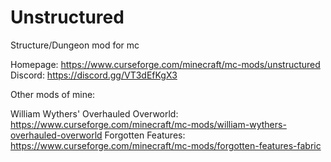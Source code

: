 # Unstructured
Structure/Dungeon mod for mc

Homepage: https://www.curseforge.com/minecraft/mc-mods/unstructured
Discord: https://discord.gg/VT3dEfKgX3


Other mods of mine:

William Wythers' Overhauled Overworld: https://www.curseforge.com/minecraft/mc-mods/william-wythers-overhauled-overworld
Forgotten Features: https://www.curseforge.com/minecraft/mc-mods/forgotten-features-fabric
